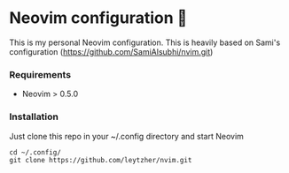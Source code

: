 # Neovim configuration :rocket:

This is my personal Neovim configuration. This is heavily based on Sami's configuration (https://github.com/SamiAlsubhi/nvim.git)

### Requirements
- Neovim > 0.5.0


### Installation
Just clone this repo in your ~/.config directory and start Neovim
```
cd ~/.config/
git clone https://github.com/leytzher/nvim.git
```


